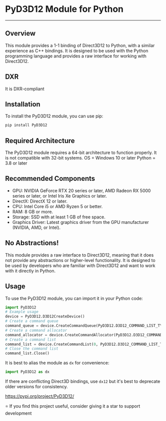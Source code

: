 # PyD3D12 Module for Python
________________________________________________________
## Overview
This module provides a 1-1 binding of Direct3D12 to Python, with a similar experience as C++ bindings. It is designed to be used with the Python programming language and provides a raw interface for working with Direct3D12.

## DXR
It is DXR-compliant

## Installation
To install the PyD3D12 module, you can use pip:

```bash
pip install PyD3D12
```

## Required Architecture
The PyD3D12 module requires a 64-bit architecture to function properly. It is not compatible with 32-bit systems.
OS = Windows 10 or later
Python = 3.8 or later

## Recommended Components
- GPU: NVIDIA GeForce RTX 20 series or later, AMD Radeon RX 5000 series or later, or Intel Iris Xe Graphics or later.
- DirectX: DirectX 12 or later.
- CPU: Intel Core i5 or AMD Ryzen 5 or better.
- RAM: 8 GB or more.
- Storage: SSD with at least 1 GB of free space.
- Graphics Driver: Latest graphics driver from the GPU manufacturer (NVIDIA, AMD, or Intel).

## No Abstractions!
This module provides a raw interface to Direct3D12, meaning that it does not provide any abstractions or higher-level functionality. It is designed to be used by developers who are familiar with Direct3D12 and want to work with it directly in Python.
## Usage
To use the PyD3D12 module, you can import it in your Python code:

```python
import PyD3D12
# Example usage
device = PyD3D12.D3D12CreateDevice()
# Create a command queue
command_queue = device.CreateCommandQueue(PyD3D12.D3D12_COMMAND_LIST_TYPE_DIRECT)
# Create a command allocator
command_allocator = device.CreateCommandAllocator(PyD3D12.D3D12_COMMAND_LIST_TYPE_DIRECT)
# Create a command list
command_list = device.CreateCommandList(0, PyD3D12.D3D12_COMMAND_LIST_TYPE_DIRECT, command_allocator, None)
# Close the command list
command_list.Close()
```
It is best to alias the module as `dx` for convenience:

```python
import PyD3D12 as dx
```
If there are conflicting Direct3D bindings, use `dx12` but it's best to deprecate older versions for consistency.

https://pypi.org/project/PyD3D12/

⭐ If you find this project useful, consider giving it a star to support development
